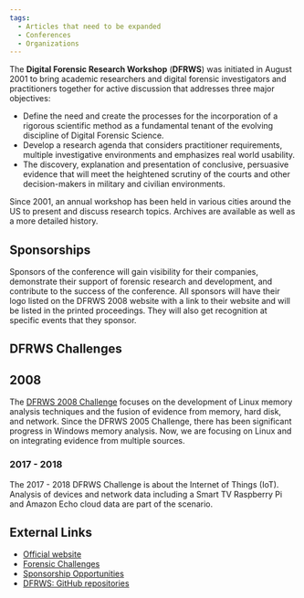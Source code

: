 ```yaml
---
tags:
  - Articles that need to be expanded
  - Conferences
  - Organizations
---
```

The **Digital Forensic Research Workshop** (**DFRWS**) was initiated in August
2001 to bring academic researchers and digital forensic investigators and
practitioners together for active discussion that addresses three major
objectives:

* Define the need and create the processes for the incorporation of a
  rigorous scientific method as a fundamental tenant of the evolving
  discipline of Digital Forensic Science.
* Develop a research agenda that considers practitioner requirements,
  multiple investigative environments and emphasizes real world
  usability.
* The discovery, explanation and presentation of conclusive, persuasive
  evidence that will meet the heightened scrutiny of the courts and
  other decision-makers in military and civilian environments.

Since 2001, an annual workshop has been held in various cities around
the US to present and discuss research topics. Archives are available as
well as a more detailed history.

## Sponsorships

Sponsors of the conference will gain visibility for their companies,
demonstrate their support of forensic research and development, and
contribute to the success of the conference. All sponsors will have
their logo listed on the DFRWS 2008 website with a link to their website
and will be listed in the printed proceedings. They will also get
recognition at specific events that they sponsor.

## DFRWS Challenges

## 2008

The [DFRWS 2008 Challenge](http://old.dfrws.org/2008/challenge/) focuses on the
development of Linux memory analysis techniques and the fusion of evidence from
memory, hard disk, and network. Since the DFRWS 2005 Challenge, there has been
significant progress in Windows memory analysis. Now, we are focusing on Linux
and on integrating evidence from multiple sources.

### 2017 - 2018

The 2017 - 2018 DFRWS Challenge is about the Internet of Things (IoT).
Analysis of devices and network data including a Smart TV Raspberry Pi
and Amazon Echo cloud data are part of the scenario.

## External Links

* [Official website](https://dfrws.org/)
* [Forensic Challenges](https://dfrws.org/forensic-challenges/)
* [Sponsorship Opportunities](https://dfrws.org/sponsorship-opportunities/)
* [DFRWS: GitHub repositories](https://github.com/orgs/dfrws/repositories)
